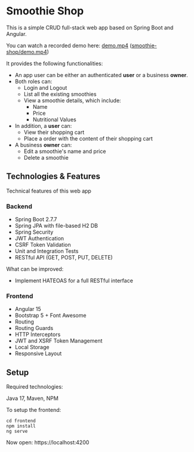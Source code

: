 # Smoothie Shop
This is a simple CRUD full-stack web app based on Spring Boot and Angular. 

You can watch a recorded demo here: [demo.mp4](https://drive.google.com/file/d/1kvtbwxQU-pkEgTvcrUoI8Khqkc79jMYr/view) ([smoothie-shop/demo.mp4](https://github.com/mttbrt/smoothie-shop/blob/main/demo.mp4))

It provides the following functionalities:
* An app user can be either an authenticated **user** or a business **owner**.
* Both roles can:
  * Login and Logout
  * List all the existing smoothies
  * View a smoothie details, which include:
    * Name
    * Price
    * Nutritional Values
* In addition, a **user** can:
	* View their shopping cart
	* Place a order with the content of their shopping cart
* A business **owner** can:
	* Edit a smoothie's name and price
	* Delete a smoothie

## Technologies & Features
Technical features of this web app

### Backend
* Spring Boot 2.7.7
* Spring JPA with file-based H2 DB
* Spring Security
* JWT Authentication
* CSRF Token Validation
* Unit and Integration Tests
* RESTful API (GET, POST, PUT, DELETE)

What can be improved:
* Implement HATEOAS for a full RESTful interface

### Frontend
* Angular 15
* Bootstrap 5 + Font Awesome
* Routing
* Routing Guards
* HTTP Interceptors
* JWT and XSRF Token Management
* Local Storage
* Responsive Layout

## Setup

Required technologies:

Java 17, Maven, NPM

To setup the frontend:

```
cd frontend
npm install
ng serve
```
Now open: https://localhost:4200
